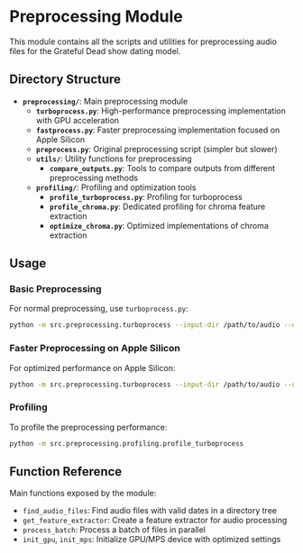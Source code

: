 # Preprocessing Module

This module contains all the scripts and utilities for preprocessing audio files for the Grateful Dead show dating model.

## Directory Structure

- **`preprocessing/`**: Main preprocessing module
  - **`turboprocess.py`**: High-performance preprocessing implementation with GPU acceleration
  - **`fastprocess.py`**: Faster preprocessing implementation focused on Apple Silicon
  - **`preprocess.py`**: Original preprocessing script (simpler but slower)
  - **`utils/`**: Utility functions for preprocessing
    - **`compare_outputs.py`**: Tools to compare outputs from different preprocessing methods
  - **`profiling/`**: Profiling and optimization tools
    - **`profile_turboprocess.py`**: Profiling for turboprocess
    - **`profile_chroma.py`**: Dedicated profiling for chroma feature extraction
    - **`optimize_chroma.py`**: Optimized implementations of chroma extraction

## Usage

### Basic Preprocessing

For normal preprocessing, use `turboprocess.py`:

```bash
python -m src.preprocessing.turboprocess --input-dir /path/to/audio --use-gpu
```

### Faster Preprocessing on Apple Silicon

For optimized performance on Apple Silicon:

```bash
python -m src.preprocessing.turboprocess --input-dir /path/to/audio --use-gpu --mps-optimize
```

### Profiling

To profile the preprocessing performance:

```bash
python -m src.preprocessing.profiling.profile_turboprocess
```

## Function Reference

Main functions exposed by the module:

- `find_audio_files`: Find audio files with valid dates in a directory tree
- `get_feature_extractor`: Create a feature extractor for audio processing
- `process_batch`: Process a batch of files in parallel
- `init_gpu`, `init_mps`: Initialize GPU/MPS device with optimized settings 